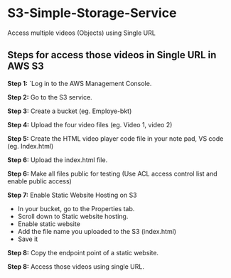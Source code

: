 # S3-Simple-Storage-Service #
Access multiple videos (Objects) using Single URL


## Steps for access those videos in Single URL in AWS S3 ##

**Step 1:** `Log in to the AWS Management Console.

**Step 2:** Go to the S3 service. 

**Step 3:** Create a bucket (eg. Employe-bkt)

**Step 4:** Upload the four video files (eg. Video 1, video 2)

**Step 5:** Create the HTML video player code file in your note pad, VS code (eg. Index.html)

**Step 6:** Upload the index.html file.

**Step 6:** Make all files public for testing (Use ACL access control list and enable public access)

**Step 7:** Enable Static Website Hosting on S3

* In your bucket, go to the Properties tab.
* Scroll down to Static website hosting.
* Enable static website
* Add the file name you uploaded to the S3 (index.html)
* Save it

**Step 8:** Copy the endpoint point of a static website.

**Step 8:** Access those videos using single URL.
